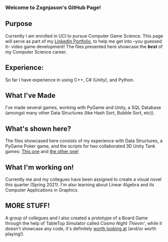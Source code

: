 ### Welcome to Zxgnjason's GitHub Page!

## Purpose
Currently I am enrolled in UCI to pursue Computer Game Science.
This page will serve as part of my [LinkedIn Portfolio](https://www.linkedin.com/in/jason-pambuena-129122133/), to help me get into –you guessed it– video game development!
The files presented here showcase the **_best_** of my Computer Science career.

## Experience:
So far I have experience in using C++, C# (Unity), and Python. 

## What I've Made
I've made several games, working with PyGame and Unity, a SQL Database (amongst many other Data Structures (like Hash Sort, Bubble Sort, etc)). 

## What's shown here?
The files showcased here consists of my experience with Data Structures, 
a PyGame Poker game, and the scripts for two collaborated 3D Unity Tank games: 
[This one](https://zxgnjason.itch.io/tankbattle) and [the other one!](https://zxgnjason.itch.io/tankarena)

## What I'm working on!
Currently me and my collegues have been assigned to create a visual novel this quarter (Spring 2021).
I'm also learning about Linear Algebra and its Computer Applications in Graphics.

## MORE STUFF!
A group of collegues and I also created a prototype of a Board Game through the help of TableTop Simulator called _Casino Night Thievin'_, while it doesn't showcase any code, it's definitely [worth looking at](https://steamcommunity.com/sharedfiles/filedetails/?id=2474832863) (and/or worth playing!). 
